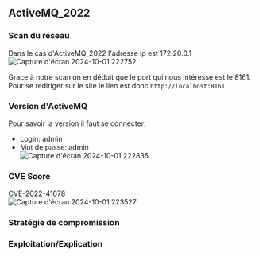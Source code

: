 ## ActiveMQ_2022

### Scan du réseau
Dans le cas d'ActiveMQ_2022 l'adresse ip est 172.20.0.1
![Capture d'écran 2024-10-01 222752](https://github.com/user-attachments/assets/82126435-4f87-4cf4-9612-1851736b707c)

Grace à notre scan on en déduit que le port qui nous intéresse est le 8161.
Pour se rediriger sur le site le lien est donc `http://localhost:8161`

### Version d'ActiveMQ 
Pour savoir la version il faut se connecter:  
- Login: admin
- Mot de passe: admin  
![Capture d'écran 2024-10-01 222835](https://github.com/user-attachments/assets/bd202d14-bb8d-4a5e-ac5b-0b0562872873)


### CVE Score
CVE-2022-41678  
![Capture d'écran 2024-10-01 223527](https://github.com/user-attachments/assets/3c50dd11-80fa-46d8-92da-1470d02fab16)


### Stratégie de compromission

### Exploitation/Explication
